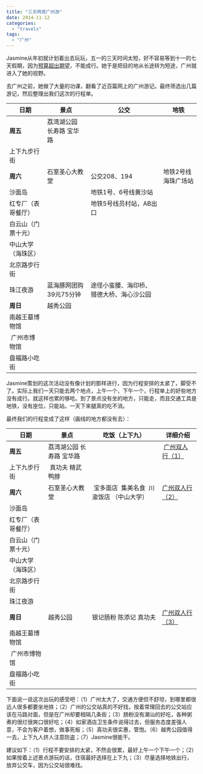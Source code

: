 ```yaml
---
title: "三天两夜广州游"
date: 2014-11-12
categories: 
  - "travels"
tags: 
  - "广州"
---
```


Jasmine从年初就计划着出去玩玩，五一的三天时间太短，好不容易等到十一的七天假期，因为[预算超出期望](http://www.jfsay.com/archives/1146.html "泡汤的十一长假游玩")，不能成行。她于是把目的地从长途转为短途，广州就进入了她的视野。

去广州之前，她做了大量的功课，翻看了近百篇网上的广州游记。最终筛选出几篇游记，然后整理出我们这次的行程单。<!--more-->

|   **日期**   |   **景点**   |   **公交**   |   **地铁**   |
| --- | --- | --- | --- |
|   **周五**   |   荔湾湖公园  长寿路  宝华路   |  |  |
|   上下九步行街   |  |  |
|   **周六**   |   石室圣心大教堂   |   公交208、194   |   地铁2号线海珠广场站   |
|   沙面岛   |  |   地铁1号、6号线黄沙站   |
|   红专厂（表哥餐厅）   |  |   地铁5号线员村站，AB出口   |
|   白云山（门票十元）   |  |  |
|   中山大学（海珠区）   |  |  |
|   北京路步行街   |  |  |
|   珠江夜游   |   蓝海豚网团购  39元75分钟   |   途径小蛮腰、海印桥、  猎德大桥、海心沙公园   |
|   **周日**   |   越秀公园   |  |  |
|   南越王墓博物馆   |  |  |
|    广州市博物馆   |  |  |
|   盘福路小吃街   |  |  |

Jasmine策划的这次活动没有像计划的那样进行，因为行程安排的太紧了，脚受不了。实际上我们一天只能去两个地点，上午一个，下午一个，行程单上的好些地方没有成行。就这样也累的够呛。到了景点没有坐的地方，只能走，而且交通工具是地铁，没有座位，只能站。一天下来腿真的吃不消。

最终我们的行程变成了这样（画线的地方都没有去）：

|   **日期**   |   **景点**   |   **吃饭（上下九）**   |   **详细介绍**   |
| --- | --- | --- | --- |
|   **周五**   |   荔湾湖公园  长寿路  宝华路   |  |    [广州双人行（1）](http://www.jfsay.com/archives/989.html)   |
|   上下九步行街   |    真功夫  精武鸭脖   |
|   **周六**   |   石室圣心大教堂   |    宝多面店   集美名食   川渝饭店  （中山大学）   |   [广州双人行（2）](http://www.jfsay.com/archives/987.html)   |
|   沙面岛   |
|   红专厂（表哥餐厅）   |
|   白云山（门票十元）   |
|   中山大学（海珠区）   |
|   北京路步行街   |
|   珠江夜游   |
|   **周日**   |   越秀公园   |   银记肠粉  陈添记  真功夫   |   [广州双人行（3）](http://www.jfsay.com/archives/983.html)   |
|   南越王墓博物馆   |
|    广州市博物馆   |
|   盘福路小吃街   |

下面说一说这次出玩的感受吧：（1）广州太大了，交通方便但不舒坦，到哪里都很远人很多都要坐地铁；（2）广州的公交站真的不好找，按着常理回去的公交站应该在马路对面，但是在广州却要相隔几条街；（3）肠粉没有潮汕的好吃，各种粥煮的很烂很爽口很好吃；（4）如家酒店卫生条件说得过去，但服务态度差强人意，不会为客户着想，做事死板；（5）真功夫很实惠，管饱。（6）越秀公园值得一去，上下九人挤人注意防盗；（7）Jasmine很能干。

建议如下：（1）行程不要安排的太紧，不然会很累，最好上午一个下午一个；（2）如果按着上述景点游玩的话，住宿最好选择在上下九；（3）尽量选择地铁出行，放弃公交车，因为公交站很难找。
